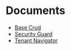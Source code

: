 # Documents
- [Base Crud](/base-crud)
- [Security Guard](/security-guard)
- [Tenant Navigator](/tenant-navigator)
